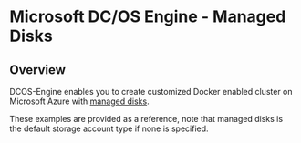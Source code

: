 # Microsoft DC/OS Engine - Managed Disks

## Overview

DCOS-Engine enables you to create customized Docker enabled cluster on Microsoft Azure with [managed disks](https://docs.microsoft.com/en-us/azure/storage/storage-managed-disks-overview).

These examples are provided as a reference, note that managed disks is the default storage account type if none is specified.
